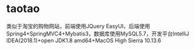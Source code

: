 # taotao
类似于淘宝的购物网站，前端使用JQuery EasyUI，后端使用Spring4+SpringMVC4+Mybatis3，数据库使用MySQL5.7，开发平台IntelliJ IDEA(2018.1)+open JDK1.8 amd64+MacOS High Sierra 10.13.6
